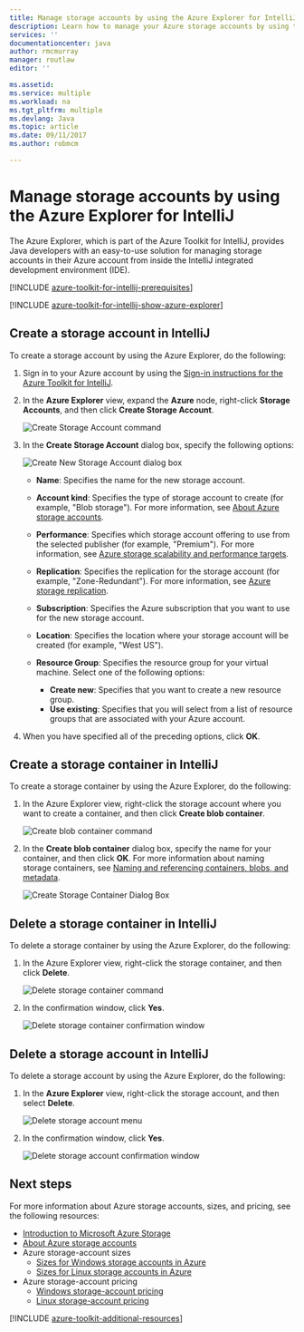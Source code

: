 ```yaml
---
title: Manage storage accounts by using the Azure Explorer for IntelliJ
description: Learn how to manage your Azure storage accounts by using the Azure Explorer for IntelliJ.
services: ''
documentationcenter: java
author: rmcmurray
manager: routlaw
editor: ''

ms.assetid: 
ms.service: multiple
ms.workload: na
ms.tgt_pltfrm: multiple
ms.devlang: Java
ms.topic: article
ms.date: 09/11/2017
ms.author: robmcm

---
```


# Manage storage accounts by using the Azure Explorer for IntelliJ

The Azure Explorer, which is part of the Azure Toolkit for IntelliJ, provides Java developers with an easy-to-use solution for managing storage accounts in their Azure account from inside the IntelliJ integrated development environment (IDE).

[!INCLUDE [azure-toolkit-for-intellij-prerequisites](../includes/azure-toolkit-for-intellij-prerequisites.md)]

[!INCLUDE [azure-toolkit-for-intellij-show-azure-explorer](../includes/azure-toolkit-for-intellij-show-azure-explorer.md)]

## Create a storage account in IntelliJ

To create a storage account by using the Azure Explorer, do the following:

1. Sign in to your Azure account by using the [Sign-in instructions for the Azure Toolkit for IntelliJ]. 

2. In the **Azure Explorer** view, expand the **Azure** node, right-click **Storage Accounts**, and then click **Create Storage Account**.

   ![Create Storage Account command][CS01]

3. In the **Create Storage Account** dialog box, specify the following options:

   ![Create New Storage Account dialog box][CS02]

   * **Name**: Specifies the name for the new storage account.

   * **Account kind**: Specifies the type of storage account to create (for example, "Blob storage"). For more information, see [About Azure storage accounts]. 

   * **Performance**: Specifies which storage account offering to use from the selected publisher (for example, "Premium"). For more information, see [Azure storage scalability and performance targets]. 

   * **Replication**: Specifies the replication for the storage account (for example, "Zone-Redundant"). For more information, see [Azure storage replication]. 

   * **Subscription**: Specifies the Azure subscription that you want to use for the new storage account.

   * **Location**: Specifies the location where your storage account will be created (for example, "West US").

   * **Resource Group**: Specifies the resource group for your virtual machine. Select one of the following options:
      * **Create new**: Specifies that you want to create a new resource group.
      * **Use existing**: Specifies that you will select from a list of resource groups that are associated with your Azure account.

4. When you have specified all of the preceding options, click **OK**.

## Create a storage container in IntelliJ

To create a storage container by using the Azure Explorer, do the following:

1. In the Azure Explorer view, right-click the storage account where you want to create a container, and then click **Create blob container**.

   ![Create blob container command][CC01]

2. In the **Create blob container** dialog box, specify the name for your container, and then click **OK**. For more information about naming storage containers, see [Naming and referencing containers, blobs, and metadata].

   ![Create Storage Container Dialog Box][CC02]

## Delete a storage container in IntelliJ

To delete a storage container by using the Azure Explorer, do the following:

1. In the Azure Explorer view, right-click the storage container, and then click **Delete**.

   ![Delete storage container command][DC01]

2. In the confirmation window, click **Yes**.

   ![Delete storage container confirmation window][DC02]

## Delete a storage account in IntelliJ

To delete a storage account by using the Azure Explorer, do the following:

1. In the **Azure Explorer** view, right-click the storage account, and then select **Delete**.

   ![Delete storage account menu][DS01]

2. In the confirmation window, click **Yes**.

   ![Delete storage account confirmation window][DS02]

## Next steps

For more information about Azure storage accounts, sizes, and pricing, see the following resources:

* [Introduction to Microsoft Azure Storage]
* [About Azure storage accounts]
* Azure storage-account sizes
  * [Sizes for Windows storage accounts in Azure]
  * [Sizes for Linux storage accounts in Azure]
* Azure storage-account pricing
  * [Windows storage-account pricing]
  * [Linux storage-account pricing]

[!INCLUDE [azure-toolkit-additional-resources](../includes/azure-toolkit-additional-resources.md)]

<!-- URL List -->

[Sign-in instructions for the Azure Toolkit for IntelliJ]: ./azure-toolkit-for-intellij-sign-in-instructions.md
[Introduction to Microsoft Azure Storage]: /azure/storage/storage-introduction
[About Azure storage accounts]: /azure/storage/storage-create-storage-account
[Azure storage replication]: /azure/storage/storage-redundancy
[Azure storage scalability and Performance Targets]: /azure/storage/storage-scalability-targets
[Naming and referencing containers, blobs, and metadata]: http://go.microsoft.com/fwlink/?LinkId=255555

[Sizes for Windows storage accounts in Azure]: /azure/virtual-machines/virtual-machines-windows-sizes
[Sizes for Linux storage accounts in Azure]: /azure/virtual-machines/virtual-machines-linux-sizes
[Windows storage-account pricing]: /pricing/details/virtual-machines/windows/
[Linux storage-account pricing]: /pricing/details/virtual-machines/linux/

<!-- IMG List -->

[CS01]: media/azure-toolkit-for-intellij-managing-storage-accounts-using-azure-explorer/CS01.png
[CS02]: media/azure-toolkit-for-intellij-managing-storage-accounts-using-azure-explorer/CS02.png
[CC01]: media/azure-toolkit-for-intellij-managing-storage-accounts-using-azure-explorer/CC01.png
[CC02]: media/azure-toolkit-for-intellij-managing-storage-accounts-using-azure-explorer/CC02.png

[DS01]: media/azure-toolkit-for-intellij-managing-storage-accounts-using-azure-explorer/DS01.png
[DS02]: media/azure-toolkit-for-intellij-managing-storage-accounts-using-azure-explorer/DS02.png
[DC01]: media/azure-toolkit-for-intellij-managing-storage-accounts-using-azure-explorer/DC01.png
[DC02]: media/azure-toolkit-for-intellij-managing-storage-accounts-using-azure-explorer/DC02.png
